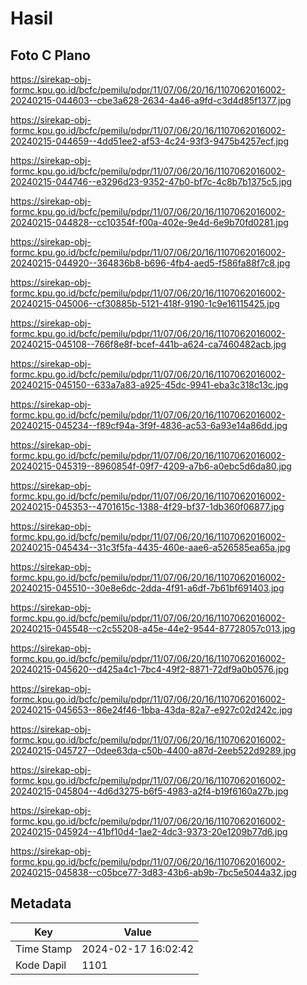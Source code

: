 # Hasil

## Foto C Plano

https://sirekap-obj-formc.kpu.go.id/bcfc/pemilu/pdpr/11/07/06/20/16/1107062016002-20240215-044603--cbe3a628-2634-4a46-a9fd-c3d4d85f1377.jpg

https://sirekap-obj-formc.kpu.go.id/bcfc/pemilu/pdpr/11/07/06/20/16/1107062016002-20240215-044659--4dd51ee2-af53-4c24-93f3-9475b4257ecf.jpg

https://sirekap-obj-formc.kpu.go.id/bcfc/pemilu/pdpr/11/07/06/20/16/1107062016002-20240215-044746--e3296d23-9352-47b0-bf7c-4c8b7b1375c5.jpg

https://sirekap-obj-formc.kpu.go.id/bcfc/pemilu/pdpr/11/07/06/20/16/1107062016002-20240215-044828--cc10354f-f00a-402e-9e4d-6e9b70fd0281.jpg

https://sirekap-obj-formc.kpu.go.id/bcfc/pemilu/pdpr/11/07/06/20/16/1107062016002-20240215-044920--364836b8-b696-4fb4-aed5-f586fa88f7c8.jpg

https://sirekap-obj-formc.kpu.go.id/bcfc/pemilu/pdpr/11/07/06/20/16/1107062016002-20240215-045006--cf30885b-5121-418f-9190-1c9e16115425.jpg

https://sirekap-obj-formc.kpu.go.id/bcfc/pemilu/pdpr/11/07/06/20/16/1107062016002-20240215-045108--766f8e8f-bcef-441b-a624-ca7460482acb.jpg

https://sirekap-obj-formc.kpu.go.id/bcfc/pemilu/pdpr/11/07/06/20/16/1107062016002-20240215-045150--633a7a83-a925-45dc-9941-eba3c318c13c.jpg

https://sirekap-obj-formc.kpu.go.id/bcfc/pemilu/pdpr/11/07/06/20/16/1107062016002-20240215-045234--f89cf94a-3f9f-4836-ac53-6a93e14a86dd.jpg

https://sirekap-obj-formc.kpu.go.id/bcfc/pemilu/pdpr/11/07/06/20/16/1107062016002-20240215-045319--8960854f-09f7-4209-a7b6-a0ebc5d6da80.jpg

https://sirekap-obj-formc.kpu.go.id/bcfc/pemilu/pdpr/11/07/06/20/16/1107062016002-20240215-045353--4701615c-1388-4f29-bf37-1db360f06877.jpg

https://sirekap-obj-formc.kpu.go.id/bcfc/pemilu/pdpr/11/07/06/20/16/1107062016002-20240215-045434--31c3f5fa-4435-460e-aae6-a526585ea65a.jpg

https://sirekap-obj-formc.kpu.go.id/bcfc/pemilu/pdpr/11/07/06/20/16/1107062016002-20240215-045510--30e8e6dc-2dda-4f91-a6df-7b61bf691403.jpg

https://sirekap-obj-formc.kpu.go.id/bcfc/pemilu/pdpr/11/07/06/20/16/1107062016002-20240215-045548--c2c55208-a45e-44e2-9544-87728057c013.jpg

https://sirekap-obj-formc.kpu.go.id/bcfc/pemilu/pdpr/11/07/06/20/16/1107062016002-20240215-045620--d425a4c1-7bc4-49f2-8871-72df9a0b0576.jpg

https://sirekap-obj-formc.kpu.go.id/bcfc/pemilu/pdpr/11/07/06/20/16/1107062016002-20240215-045653--86e24f46-1bba-43da-82a7-e927c02d242c.jpg

https://sirekap-obj-formc.kpu.go.id/bcfc/pemilu/pdpr/11/07/06/20/16/1107062016002-20240215-045727--0dee63da-c50b-4400-a87d-2eeb522d9289.jpg

https://sirekap-obj-formc.kpu.go.id/bcfc/pemilu/pdpr/11/07/06/20/16/1107062016002-20240215-045804--4d6d3275-b6f5-4983-a2f4-b19f6160a27b.jpg

https://sirekap-obj-formc.kpu.go.id/bcfc/pemilu/pdpr/11/07/06/20/16/1107062016002-20240215-045924--41bf10d4-1ae2-4dc3-9373-20e1209b77d6.jpg

https://sirekap-obj-formc.kpu.go.id/bcfc/pemilu/pdpr/11/07/06/20/16/1107062016002-20240215-045838--c05bce77-3d83-43b6-ab9b-7bc5e5044a32.jpg


## Metadata

| Key        | Value               |
| ---------- | ------------------- |
| Time Stamp | 2024-02-17 16:02:42 |
| Kode Dapil | 1101                |




